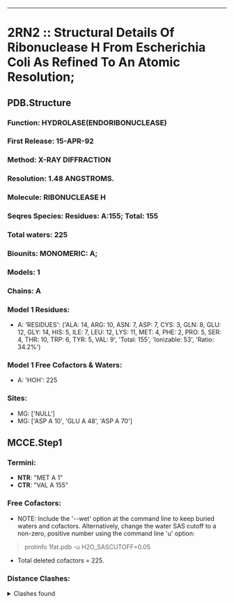 ---
# 2RN2 :: Structural Details Of Ribonuclease H From Escherichia Coli As Refined To An Atomic Resolution;
## PDB.Structure
### Function: HYDROLASE(ENDORIBONUCLEASE)
### First Release: 15-APR-92
### Method: X-RAY DIFFRACTION
### Resolution: 1.48 ANGSTROMS.
### Molecule: RIBONUCLEASE H
### Seqres Species: Residues: A:155; Total: 155
### Total waters: 225
### Biounits: MONOMERIC: A;
### Models: 1
### Chains: A
### Model 1 Residues:
  - A:
 'RESIDUES': ('ALA: 14, ARG: 10, ASN: 7, ASP: 7, CYS: 3, GLN: 8, GLU: 12, GLY: 14, HIS: 5, ILE: 7, LEU: 12, LYS: 11, MET: 4, PHE: 2, PRO: 5, SER: 4, THR: 10, TRP: 6, TYR: 5, VAL: 9', 'Total: 155', 'Ionizable: 53',
              'Ratio: 34.2%')

### Model 1 Free Cofactors & Waters:
  - A:
 'HOH': 225

### Sites:
  - MG: ['NULL']
  -  MG: ['ASP A  10', 'GLU A  48', 'ASP A  70']

## MCCE.Step1
### Termini:
 - <strong>NTR</strong>: "MET A   1"
 - <strong>CTR</strong>: "VAL A 155"

### Free Cofactors:
  - NOTE: Include the '--wet' option at the command line to keep buried waters and cofactors. Alternatively, change the water SAS cutoff to a non-zero, positive number using the command line 'u' option:
  > protinfo 1fat.pdb -u H2O_SASCUTOFF=0.05
  - Total deleted cofactors = 225.

### Distance Clashes:
<details><summary>Clashes found</summary>

- d= 1.51: " CA  NTR A   1" to " CB  MET A   1"

</details>

